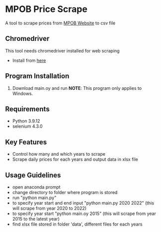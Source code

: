 # MPOB Price Scrape
A tool to scrape prices from [MPOB Website](https://bepi.mpob.gov.my/admin2/price_local_daily_view_cpo_msia.php?more=Y&jenis=1Y&tahun=2008) to csv file
## Chromedriver
This tool needs chromedriver installed for web scraping
- Install from [here]([https://www.e-sentral.com/download_installer](https://chromedriver.chromium.org/downloads))
## Program Installation 
1. Download main.oy and run
**NOTE**: This program only applies to Windows.
## Requirements
- Python 3.9.12
- selenium 4.3.0
## Key Features
- Control how many and which years to scrape
- Scrape daily prices for each years and output data in xlsx file
## Usage Guidelines
- open anaconda prompt
- change directory to folder where program is stored
- run "python main.py" 
- to specify year start and end input "python main.py 2020 2022" (this will scrape from year 2020 to 2022) 
- to specify year start "python main.oy 2015" (this will scrape from year 2015 to the latest year)
- find xlsx file stored in folder 'data', different files for each years

